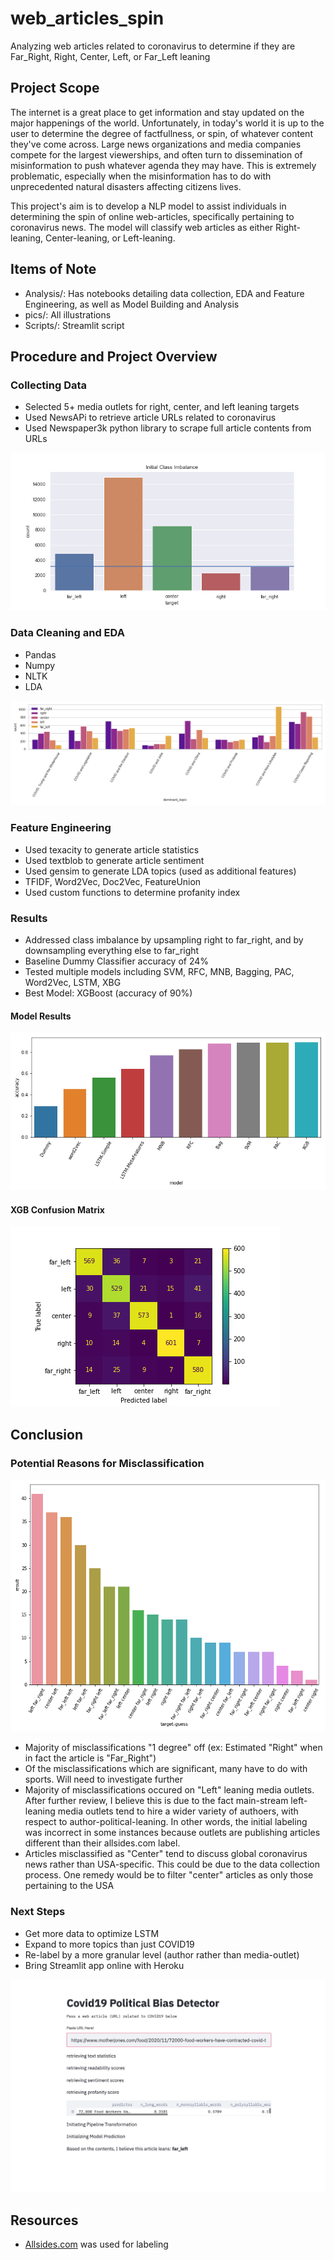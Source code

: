 # web_articles_spin
Analyzing web articles related to coronavirus to determine if they are Far_Right, Right, Center, Left, or Far_Left leaning

## Project Scope
The internet is a great place to get information and stay updated on the major happenings of the world. Unfortunately, in today's world it is up to the user to determine the degree of factfullness, or spin, of whatever content they've come across. Large news organizations and media companies compete for the largest viewerships, and often turn to dissemination of misinformation to push whatever agenda they may have. This is extremely problematic, especially when the misinformation has to do with unprecedented natural disasters affecting citizens lives.

This project's aim is to develop a NLP model to assist individuals in determining the spin of online web-articles, specifically pertaining to coronavirus news. The model will classify web articles as either Right-leaning, Center-leaning, or Left-leaning.

## Items of Note
- Analysis/: Has notebooks detailing data collection, EDA and Feature Engineering, as well as Model Building and Analysis
- pics/: All illustrations
- Scripts/: Streamlit script

## Procedure and Project Overview

### Collecting Data
- Selected 5+ media outlets for right, center, and left leaning targets
- Used NewsAPi to retrieve article URLs related to coronavirus
- Used Newspaper3k python library to scrape full article contents from URLs

![Image](Pics/class_imbalance.png?raw=true)

### Data Cleaning and EDA
- Pandas
- Numpy
- NLTK
- LDA

![Image](Pics/topic_by_target.png?raw=true)

### Feature Engineering
- Used texacity to generate article statistics
- Used textblob to generate article sentiment
- Used gensim to generate LDA topics (used as additional features)
- TFIDF, Word2Vec, Doc2Vec, FeatureUnion
- Used custom functions to determine profanity index

### Results

- Addressed class imbalance by upsampling right to far_right, and by downsampling everything else to far_right
- Baseline Dummy Classifier accuracy of 24%
- Tested multiple models including SVM, RFC, MNB, Bagging, PAC, Word2Vec, LSTM, XBG
- Best Model: XGBoost (accuracy of 90%)

#### Model Results
![Image](Pics/model_evaluation.png?raw=true)

#### XGB Confusion Matrix
![Image](Pics/xgb_confusion.png?raw=true)

## Conclusion

### Potential Reasons for Misclassification

![Image](Pics/incorrects.png?raw=true)

- Majority of misclassifications "1 degree" off (ex: Estimated "Right" when in fact the article is "Far_Right")
- Of the misclassifications which are significant, many have to do with sports. Will need to investigate further
- Majority of misclassifications occured on "Left" leaning media outlets. After further review, I believe this is due to the fact main-stream left-leaning media outlets tend to hire a wider variety of authoers, with respect to author-political-leaning. In other words, the initial labeling was incorrect in some instances because outlets are publishing articles different than their allsides.com label.
- Articles misclassified as "Center" tend to discuss global coronavirus news rather than USA-specific. This could be due to the data collection process. One remedy would be to filter "center" articles as only those pertaining to the USA

### Next Steps
- Get more data to optimize LSTM
- Expand to more topics than just COVID19
- Re-label by a more granular level (author rather than media-outlet)
- Bring Streamlit app online with Heroku

![Image](Pics/streamlit_pic.png?raw=true)

## Resources
- [Allsides.com](https://www.allsides.com/unbiased-balanced-news) was used for labeling
